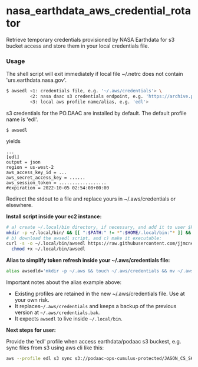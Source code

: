 # nasa_earthdata_aws_credential_rotator
Retrieve temporary credentials provisioned by NASA Earthdata for s3 bucket access and store them in your local credentials file.

### Usage

The shell script will exit immediately if local file ~/.netrc does not contain 'urs.earthdata.nasa.gov'.

```bash
$ awsedl <1: credentials file, e.g. '~/.aws/credentials'> \
         <2: nasa daac s3 credentials endpoint, e.g. 'https://archive.podaac.earthdata.nasa.gov/s3credentials'> \
         <3: local aws profile name/alias, e.g. 'edl'>
```
s3 credentials for the PO.DAAC are installed by default. The default profile name is 'edl'.
```
$ awsedl
```

yields

```
...
[edl]
output = json
region = us-west-2
aws_access_key_id = ...
aws_secret_access_key = ......
aws_session_token = ..................
#expiration = 2022-10-05 02:54:08+00:00
```

Redirect the stdout to a file and replace yours in ~/.aws/credentials or elsewhere.

**Install script inside your ec2 instance:**

```bash
# a) create ~/.local/bin directory, if necessary, and add it to user $PATH variable:
mkdir -p ~/.local/bin/ && [[ ":$PATH:" != *":$HOME/.local/bin:"* ]] && PATH="$HOME/.local/bin:${PATH}"
# b) download the awsedl script, and c) make it executable:
curl -s -o ~/.local/bin/awsedl https://raw.githubusercontent.com/jjmcnelis/nasa_earthdata_aws_credential_rotator/main/awsedl.sh && \
  chmod +x ~/.local/bin/awsedl
```

**Alias to simplify token refresh inside your ~/.aws/credentials file:**

```bash
alias awsedld='mkdir -p ~/.aws && touch ~/.aws/credentials && mv ~/.aws/credentials ~/.aws/credentials.bak && bash ~/.local/bin/awsedl ~/.aws/credentials.bak > ~/.aws/credentials && echo "$(grep edl ~/.aws/credentials -A 6 | grep expiration)"'
```

Important notes about the alias example above:
* Existing profiles are retained in the new ~/.aws/credentials file. Use at your own risk. 
* It replaces`~/.aws/credentials` and keeps a backup of the previous version at `~/.aws/credentials.bak`.
* It expects `awsedl` to live inside `~/.local/bin`.

**Next steps for user:**

Provide the 'edl' profile when access earthdata/podaac s3 buckest, e.g. sync files from s3 using aws cli like this:

```bash
aws --profile edl s3 sync s3://podaac-ops-cumulus-protected/JASON_CS_S6A_L2_ALT_LR_STD_OST_NRT_F/ ./
```
